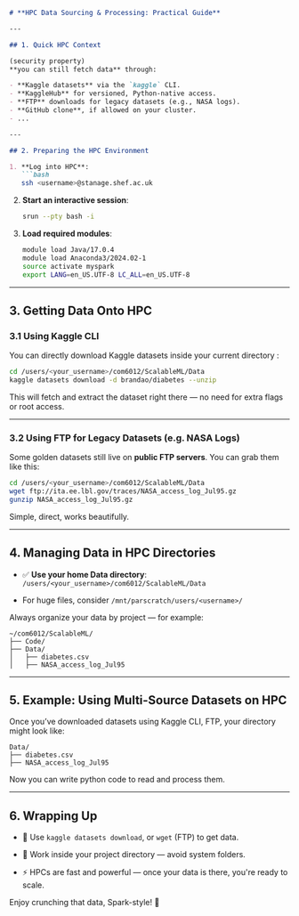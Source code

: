 
```markdown
# **HPC Data Sourcing & Processing: Practical Guide**

---

## 1. Quick HPC Context

(security property) 
**you can still fetch data** through:

- **Kaggle datasets** via the `kaggle` CLI.
- **KaggleHub** for versioned, Python-native access.
- **FTP** downloads for legacy datasets (e.g., NASA logs).
- **GitHub clone**, if allowed on your cluster.
- ...

---

## 2. Preparing the HPC Environment

1. **Log into HPC**:
   ```bash
   ssh <username>@stanage.shef.ac.uk
```

2. **Start an interactive session**:
    
    ```bash
    srun --pty bash -i
    ```
    
3. **Load required modules**:
    
    ```bash
    module load Java/17.0.4
    module load Anaconda3/2024.02-1
    source activate myspark
    export LANG=en_US.UTF-8 LC_ALL=en_US.UTF-8
    ```
    

---

## 3. Getting Data Onto HPC

### 3.1 Using Kaggle CLI

You can directly download Kaggle datasets inside your current directory :

```bash
cd /users/<your_username>/com6012/ScalableML/Data
kaggle datasets download -d brandao/diabetes --unzip
```

This will fetch and extract the dataset right there — no need for extra flags or root access.

---

### 3.2 Using FTP for Legacy Datasets (e.g. NASA Logs)

Some golden datasets still live on **public FTP servers**. You can grab them like this:

```bash
cd /users/<your_username>/com6012/ScalableML/Data
wget ftp://ita.ee.lbl.gov/traces/NASA_access_log_Jul95.gz
gunzip NASA_access_log_Jul95.gz
```

Simple, direct, works beautifully.

---

## 4. Managing Data in HPC Directories

- ✅ **Use your home Data directory**: `/users/<your_username>/com6012/ScalableML/Data`
    
- For huge files, consider `/mnt/parscratch/users/<username>/`
    

Always organize your data by project — for example:

```
~/com6012/ScalableML/
├── Code/
├── Data/
│   ├── diabetes.csv
│   ├── NASA_access_log_Jul95
```

---

## 5. Example: Using Multi-Source Datasets on HPC

Once you’ve downloaded datasets using Kaggle CLI, FTP, your directory might look like:

```
Data/
├── diabetes.csv
├── NASA_access_log_Jul95
```

Now you can write python code to read and process them.

---

## 6. Wrapping Up

- 💾 Use `kaggle datasets download`, or `wget` (FTP) to get data.
    
- 🧠 Work inside your project directory — avoid system folders.
    
- ⚡ HPCs are fast and powerful — once your data is there, you're ready to scale.
    

Enjoy crunching that data, Spark-style! 🚀
